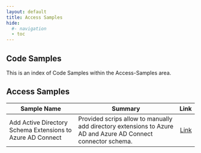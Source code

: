 ```yaml
---
layout: default
title: Access Samples
hide:
  #- navigation
  - toc
---
```


## Code Samples

This is an index of Code Samples within the Access-Samples area.

## Access Samples

| Sample Name | Summary | Link |
| --- | --- | ---:|
| Add Active Directory Schema Extensions to Azure AD Connect | Provided scrips allow to manually add directory extensions to Azure AD and Azure AD Connect connector schema. | [Link](https://github.com/euc-oss/euc-samples/tree/main/Access-Samples/Add%20Active%20Directory%20Schema%20Extensions%20to%20Azure%20AD%20Connect) || DynamicRegistrationAppAuthDemo-Android | This application is an Android native demo application to show you how to achieve mobile single sign-on using the [AppAuth library](https://github.com/openid/AppAuth-Android) with Workspace ONE Access as your Authorization Server. | [Link](https://github.com/euc-oss/euc-samples/tree/main/Access-Samples/DynamicRegistrationAppAuthDemo-Android) || Get an vIDM Access Bearer Token | Get an vIDM Access Bearer Token using REST API call | [Link](https://github.com/euc-oss/euc-samples/tree/main/Access-Samples/Get%20an%20vIDM%20Access%20Bearer%20Token) || Get Email Address from vIDM Account | Get the E-Mail Address from an Account in vIDM. | [Link](https://github.com/euc-oss/euc-samples/tree/main/Access-Samples/Get%20Email%20Address%20from%20vIDM%20Account) || webapp-spring-boot-oauth2 | This demo application shows the use of Spring Boot and its built-in OAuth2 capabilities to let a user authenticate with Workspace ONE Access™ and then use the access token to access Workspace ONE Access resources (like the user information). | [Link](https://github.com/euc-oss/euc-samples/tree/main/Access-Samples/webapp-spring-boot-oauth2) || webapp-spring-boot-oauth2-resource-server | This demo application shows the use of Spring Boot and its built-in OAuth2 capabilities to build a resource server: a server whose APIs to access resources are protected with an OAuth2 Access Token generated by Workspace ONE Access. | [Link](https://github.com/euc-oss/euc-samples/tree/main/Access-Samples/webapp-spring-boot-oauth2-resource-server) || webapp-spring-boot-saml2 | This demo application shows how to use Spring Boot and the Spring security SAML2 extensions to let a user authenticate with Workspace ONE Access™, using the SAML2 protocol. | [Link](https://github.com/euc-oss/euc-samples/tree/main/Access-Samples/webapp-spring-boot-saml2) || Workspace-ONE-Magic-Link-Orchestration-Using-Saviynt-IGA | This is a sample workflow to onboard Windows desktops with a complex sequence. | [Link](https://github.com/euc-oss/euc-samples/tree/main/Access-Samples/Workspace-ONE-Magic-Link-Orchestration-Using-Saviynt-IGA) || WS1 Access REST API Sample | Script that provides REST API call examples to Workspace ONE Access (vIDM) | [Link](https://github.com/euc-oss/euc-samples/tree/main/Access-Samples/WS1%20Access%20REST%20API%20Sample) |
